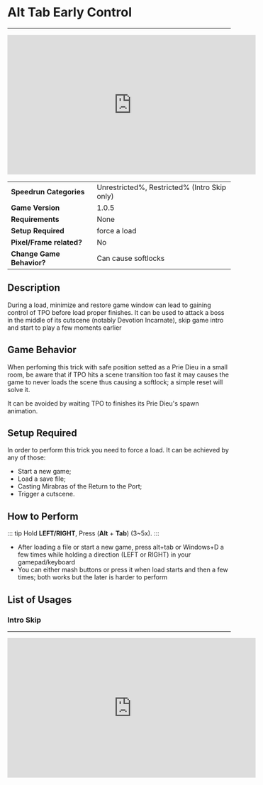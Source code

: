 # Alt Tab Early Control

---

<iframe width="560" height="315" src="https://www.youtube.com/embed/eP-bYCFfvJw?si=ZKWGWwVpuGd7IFr9" title="YouTube video player" frameborder="0" allow="accelerometer; autoplay; clipboard-write; encrypted-media; gyroscope; picture-in-picture; web-share" allowfullscreen></iframe>

|                           |                           |
|---------------------------|---------------------------|
| **Speedrun Categories**   | Unrestricted%, Restricted% (Intro Skip only) |
| **Game Version**          | 1.0.5                     |
| **Requirements**          | None                      |
| **Setup Required**        | force a load              |
| **Pixel/Frame related?**  | No                        |
| **Change Game Behavior?** | Can cause softlocks       |

## Description

During a load, minimize and restore game window can lead to gaining control of TPO before load proper finishes. It can be used to attack a boss in the middle of its cutscene (notably Devotion Incarnate), skip game intro and start to play a few moments earlier

## Game Behavior

When perfoming this trick with safe position setted as a Prie Dieu in a small room, be aware that if TPO hits a scene transition too fast it may causes the game to never loads the scene thus causing a softlock; a simple reset will solve it.

It can be avoided by waiting TPO to finishes its Prie Dieu's spawn animation.

## Setup Required

In order to perform this trick you need to force a load. It can be achieved by any of those:

- Start a new game;
- Load a save file;
- Casting Mirabras of the Return to the Port;
- Trigger a cutscene.

## How to Perform

::: tip
Hold **LEFT/RIGHT**, Press (**Alt** + **Tab**) (3~5x).
:::

- After loading a file or start a new game, press alt+tab or Windows+D a few times while holding a direction (LEFT or RIGHT) in your gamepad/keyboard
- You can either mash buttons or press it when load starts and then a few times; both works but the later is harder to perform

## List of Usages

### Intro Skip

---

<iframe width="560" height="315" src="https://www.youtube.com/embed/pzZi4zQXI0Y?si=WqULO426Z1HA64kD&amp;start=3" title="YouTube video player" frameborder="0" allow="accelerometer; autoplay; clipboard-write; encrypted-media; gyroscope; picture-in-picture; web-share" allowfullscreen></iframe>

